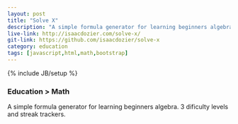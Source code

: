 ```yaml
---
layout: post
title: "Solve X"
description: "A simple formula generator for learning beginners algebra."
live-link: http://isaacdozier.com/solve-x/
git-link: https://github.com/isaacdozier/solve-x
category: education
tags: [javascript,html,math,bootstrap]
---
```

{% include JB/setup %}

### Education > Math

A simple formula generator for learning beginners algebra.
3 dificulty levels and streak trackers.